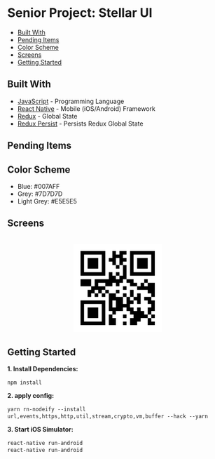 # Senior Project: Stellar UI
*  [Built With](#built-with)
*  [Pending Items](#pending-items)
*  [Color Scheme](#color-scheme)
*  [Screens](#screens)
*  [Getting Started](#getting-started)


## Built With
* [JavaScript](https://developer.mozilla.org/en-US/docs/Web/JavaScript) - Programming Language
* [React Native](https://facebook.github.io/react-native/) - Mobile (iOS/Android) Framework
* [Redux](https://www.npmjs.com/package/redux) - Global State
* [Redux Persist](https://www.npmjs.com/package/redux-persist) - Persists Redux Global State

## Pending Items

## Color Scheme
* Blue: #007AFF
* Grey: #7D7D7D
* Light Grey: #E5E5E5

## Screens
<div align="center">
  <br />
  <img src="/assets/screenshots/counter.png" width="40%"</img>
</div>

## Getting Started
**1. Install Dependencies:**
```
npm install
```

**2. apply config:**
```
yarn rn-nodeify --install url,events,https,http,util,stream,crypto,vm,buffer --hack --yarn
```

**3. Start iOS Simulator:**
```
react-native run-android
react-native run-android
```